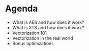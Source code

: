 # Agenda

* What is AES and how does it work?
* What is XTS and how does it work?
* Vectorization 101
* Vectorization in the real world
* Bonus optimizations
